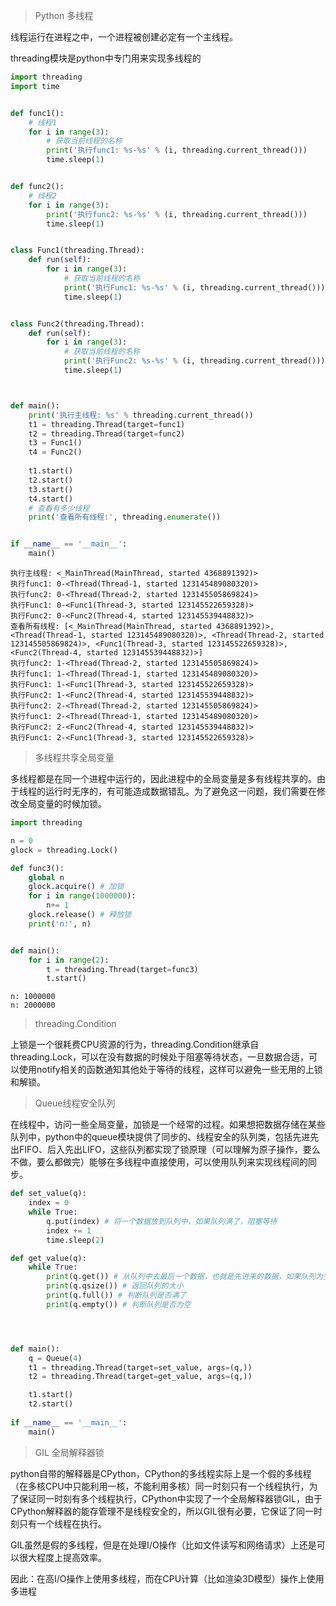 > Python 多线程

线程运行在进程之中，一个进程被创建必定有一个主线程。

threading模块是python中专门用来实现多线程的

~~~python
import threading
import time


def func1():
    # 线程1
    for i in range(3):
        # 获取当前线程的名称
        print('执行func1: %s-%s' % (i, threading.current_thread()))
        time.sleep(1)


def func2():
    # 线程2
    for i in range(3):
        print('执行func2: %s-%s' % (i, threading.current_thread()))
        time.sleep(1)


class Func1(threading.Thread):
    def run(self):
        for i in range(3):
            # 获取当前线程的名称
            print('执行Func1: %s-%s' % (i, threading.current_thread()))
            time.sleep(1)


class Func2(threading.Thread):
    def run(self):
        for i in range(3):
            # 获取当前线程的名称
            print('执行Func2: %s-%s' % (i, threading.current_thread()))
            time.sleep(1)



def main():
    print('执行主线程: %s' % threading.current_thread())
    t1 = threading.Thread(target=func1)
    t2 = threading.Thread(target=func2)
    t3 = Func1()
    t4 = Func2()
    
    t1.start()
    t2.start()
    t3.start()
    t4.start()
    # 查看有多少线程
    print('查看所有线程:', threading.enumerate())


if __name__ == '__main__':
    main()


~~~

~~~
执行主线程: <_MainThread(MainThread, started 4368891392)>
执行func1: 0-<Thread(Thread-1, started 123145489080320)>
执行func2: 0-<Thread(Thread-2, started 123145505869824)>
执行Func1: 0-<Func1(Thread-3, started 123145522659328)>
执行Func2: 0-<Func2(Thread-4, started 123145539448832)>
查看所有线程: [<_MainThread(MainThread, started 4368891392)>, <Thread(Thread-1, started 123145489080320)>, <Thread(Thread-2, started 123145505869824)>, <Func1(Thread-3, started 123145522659328)>, <Func2(Thread-4, started 123145539448832)>]
执行func2: 1-<Thread(Thread-2, started 123145505869824)>
执行func1: 1-<Thread(Thread-1, started 123145489080320)>
执行Func1: 1-<Func1(Thread-3, started 123145522659328)>
执行Func2: 1-<Func2(Thread-4, started 123145539448832)>
执行func2: 2-<Thread(Thread-2, started 123145505869824)>
执行func1: 2-<Thread(Thread-1, started 123145489080320)>
执行Func2: 2-<Func2(Thread-4, started 123145539448832)>
执行Func1: 2-<Func1(Thread-3, started 123145522659328)>
~~~

> 多线程共享全局变量

多线程都是在同一个进程中运行的，因此进程中的全局变量是多有线程共享的。由于线程的运行时无序的，有可能造成数据错乱。为了避免这一问题，我们需要在修改全局变量的时候加锁。

~~~python
import threading

n = 0
glock = threading.Lock()

def func3():
    global n
    glock.acquire() # 加锁
    for i in range(1000000):
        n+= 1
    glock.release() # 释放锁
    print('n:', n)


def main():
    for i in range(2):
        t = threading.Thread(target=func3)
        t.start()
~~~

~~~shell
n: 1000000
n: 2000000
~~~

> threading.Condition

上锁是一个很耗费CPU资源的行为，threading.Condition继承自threading.Lock，可以在没有数据的时候处于阻塞等待状态，一旦数据合适，可以使用notify相关的函数通知其他处于等待的线程，这样可以避免一些无用的上锁和解锁。

> Queue线程安全队列

在线程中，访问一些全局变量，加锁是一个经常的过程。如果想把数据存储在某些队列中，python中的queue模块提供了同步的、线程安全的队列类，包括先进先出FIFO、后入先出LIFO，这些队列都实现了锁原理（可以理解为原子操作，要么不做，要么都做完）能够在多线程中直接使用，可以使用队列来实现线程间的同步。

~~~python
def set_value(q):
    index = 0
    while True:
        q.put(index) # 将一个数据放到队列中，如果队列满了，阻塞等待
        index += 1
        time.sleep(2)

def get_value(q):
    while True:
        print(q.get()) # 从队列中去最后一个数据，也就是先进来的数据，如果队列为空，阻塞等待
        print(q.qsize()) # 返回队列的大小
        print(q.full()) # 判断队列是否满了
        print(q.empty()) # 判断队列是否为空




def main():
    q = Queue(4)
    t1 = threading.Thread(target=set_value, args=(q,))
    t2 = threading.Thread(target=get_value, args=(q,))

    t1.start()
    t2.start()
    
if __name__ == '__main__':
    main()
~~~

> GIL 全局解释器锁

python自带的解释器是CPython，CPython的多线程实际上是一个假的多线程（在多核CPU中只能利用一核，不能利用多核）同一时刻只有一个线程执行，为了保证同一时刻有多个线程执行，CPython中实现了一个全局解释器锁GIL，由于CPython解释器的能存管理不是线程安全的，所以GIL很有必要，它保证了同一时刻只有一个线程在执行。

GIL虽然是假的多线程，但是在处理I/O操作（比如文件读写和网络请求）上还是可以很大程度上提高效率。

因此：在高I/O操作上使用多线程，而在CPU计算（比如渲染3D模型）操作上使用多进程

